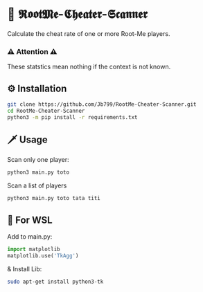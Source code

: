 # 🤖 𝕽𝖔𝖔𝖙𝕸𝖊-𝕮𝖍𝖊𝖆𝖙𝖊𝖗-𝕾𝖈𝖆𝖓𝖓𝖊𝖗
Calculate the cheat rate of one or more Root-Me players.

### ⚠️ Attention ⚠️
These statstics mean nothing if the context is not known.

## ⚙️ Installation
```bash
git clone https://github.com/Jb799/RootMe-Cheater-Scanner.git
cd RootMe-Cheater-Scanner
python3 -m pip install -r requirements.txt
```

## 🗡️ Usage
Scan only one player:
```bash
python3 main.py toto
```

Scan a list of players
```bash
python3 main.py toto tata titi
```

## 🐧 For WSL
Add to main.py:
```python
import matplotlib
matplotlib.use('TkAgg')
```
&
Install Lib:
```bash
sudo apt-get install python3-tk
```
